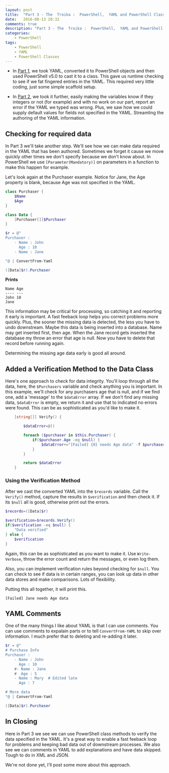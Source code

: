 ```yaml
---
layout: post
title:  "Part 3 - The  Troika :  PowerShell,  YAML and PowerShell Classes"
date:   2016-08-13 20:32
comments: true
description: "Part 3 - The  Troika :  PowerShell,  YAML and PowerShell Classes"
categories: 
    - PowerShell
tags: 
    - PowerShell
    - YAML
    - PowerShell Classes
---
```


* In [Part 1](https://dfinke.github.io/2016/The-Troika-PowerShell-YAML-and-PowerShell-Classes), we took YAML, converted it to PowerShell objects and then used PowerShell v5.0 to cast it to a class. This gave us runtime checking to see if we fat fingered entries in the YAML. This required very little coding, just some simple scaffold setup.

* In [Part 2](http://dougfinke.com/blog/part-2-the-troika-powershell-yaml-and-powershell-classes/), we took it further, easily making the variables know if they integers or not (for example) and with no work on our part, report an error if the YAML we typed was wrong. Plus, we saw how we could supply default values for fields not specified in the YAML. Streamling the authoring of the YAML information.

## Checking for required data
In Part 3 we'll take another step. We'll see how we can make data required in the YAML that has been authored. Sometimes we forget it cause we move quickly other times we don't specify because we don't know about. In PowerShell we use `[Parameter(Mandatory)]` on parameters in a function to make this happen for example.

Let's look again at the Purchaser example. Notice for Jane, the Age property is blank, because Age was not specified in the YAML.

```powershell
class Purchaser {
    $Name
    $Age
}

class Data {
    [Purchaser[]]$Purchaser
}

$r = @"
Purchaser :
    - Name : John
      Age : 10
    - Name : Jane

"@ | ConvertFrom-Yaml

([Data]$r).Purchaser
```

**Prints**

```
Name Age
---- ---
John 10
Jane
```

This information may be critical for processing, so catching it and reporting it early is important. A fast feeback loop helps you correct problems more quickly. Plus, the sooner the missing data is detected, the less you have to undo downstream. Maybe this data is being inserted into a database. Name may get inserted first, then age. When the Jane record gets inserted the database my throw an error that age is null. Now you have to delete that record before running again.

Determining the missing age data early is good all around.

## Added a Verification Method to the Data Class

Here's one approach to check for data integrity. You'll loop through all the data, here, the `$Purchasers` variable and check anything you is important. In this example, we'll check for any purchasers age that is null, and if we find one, add a 'message' to the `$dataError` array. If we don't find any missing data, `$dataError` is empty, we return it and use that to indicated no errors were found. This can be as sophisticated as you'd like to make it.

```powershell
    [string[]] Verify() {

        $dataError=@()

        foreach ($purchaser in $this.Purchaser) {
            if($purchaser.Age -eq $null) {
                $dataError+="[Failed] {0} needs Age data" -f $purchaser.Name
            }
        }

        return $dataError
    }
```

### Using the Verification Method

After we cast the converted YAML into the `$records` variable. Call the `Verify()` method, capture the results in `$verification` and then check it. If its `$null` all is good, otherwise print out the errors.

```powershell
$records=([Data]$r)

$verification=$records.Verify()
if($verification -eq $null) {
    "Data verified"
} else {
    $verification
}
```

Again, this can be as sophisticated as you want to make it. Use `Write-Verbose`, throw the error count and return the messages, or even log them.

Also, you can implement verification rules beyond checking for `$null`. You can check to see if data is in certain ranges, you can look up data in other data stores and make comparisons. Lots of flexibility.

Putting this all together, it will print this.

```
[Failed] Jane needs Age data
```

## YAML Comments
One of the many things I like about YAML is that I can use comments. You can use comments to expalain parts or to tell `ConvertFrom-YAML` to skip over information. I much prefer that to deleting and re-adding it later.

```powershell
$r = @"
# Purchase Info
Purchaser :
    - Name : John
      Age : 10
    #- Name : Jane
    #  Age : 5
    - Name : Mary  # Edited late
      Age : 7

# More data
"@ | ConvertFrom-Yaml

([Data]$r).Purchaser
```

## In Closing
Here in Part 3 we see we can use PowerShell class methods to verify the data specified in the YAML. It's a great way to enable a fast feeback loop for problems and keeping bad data out of downstream processes. We also see we can comments in YAML to add explanations and have data skipped. Tough to do in XML and JSON.

We're not done yet, I'll post some more about this approach.
